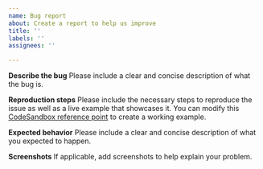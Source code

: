 ```yaml
---
name: Bug report
about: Create a report to help us improve
title: ''
labels: ''
assignees: ''

---
```


**Describe the bug**
Please include a clear and concise description of what the bug is.

**Reproduction steps**
Please include the necessary steps to reproduce the issue as well as a live example that showcases it. You can modify this [CodeSandbox reference point](https://codesandbox.io/s/n37xxln954) to create a working example.

**Expected behavior**
Please include a clear and concise description of what you expected to happen.

**Screenshots**
If applicable, add screenshots to help explain your problem.
